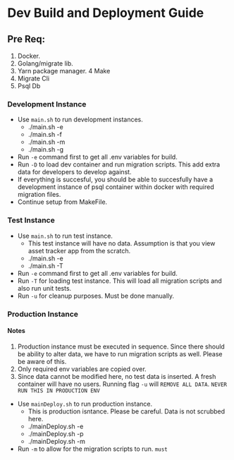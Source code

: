 # Dev Build and Deployment Guide

## Pre Req:

1. Docker.
2. Golang/migrate lib.
3. Yarn package manager.
4  Make
5. Migrate Cli
6. Psql Db

### Development Instance

- Use `main.sh` to run development instances.
  - ./main.sh -e
  - ./main.sh -f
  - ./main.sh -m
  - ./main.sh -g
- Run `-e` command first to get all .env variables for build.
- Run `-D` to load dev container and run migration scripts. This add extra data for developers to develop against.
- If everything is succesful, you should be able to succesfully have a development instance of psql container within docker with required migration files.
- Continue setup from MakeFile.

### Test Instance

- Use `main.sh` to run test instance.
  - This test instance will have no data. Assumption is that you view asset tracker app from the scratch.
  - ./main.sh -e
  - ./main.sh -T
- Run `-e` command first to get all .env variables for build.
- Run `-T` for loading test instance. This will load all migration scripts and also run unit tests.
- Run `-u` for cleanup purposes. Must be done manually.

### Production Instance

#### Notes

1. Production instance must be executed in sequence. Since there should be ability to alter data, we have to run migration scripts as well. Please be aware of this.
2. Only required env variables are copied over.
3. Since data cannot be modified here, no test data is inserted. A fresh container will have no users. Running flag `-u` will `REMOVE ALL DATA`. `NEVER RUN THIS IN PRODUCTION ENV`

- Use `mainDeploy.sh` to run production instance.
  - This is production isntance. Please be careful. Data is not scrubbed here.
  - ./mainDeploy.sh -e
  - ./mainDeploy.sh -p
  - ./mainDeploy.sh -m
- Run `-m` to allow for the migration scripts to run. `must`
